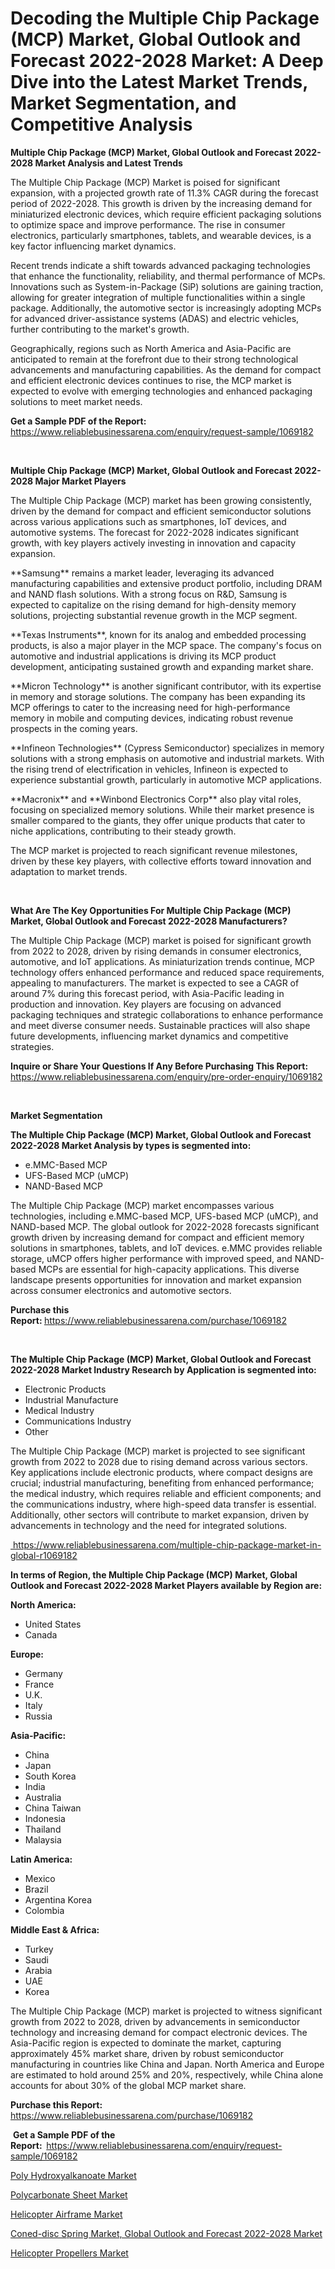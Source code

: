 <p><h1>Decoding the Multiple Chip Package (MCP) Market, Global Outlook and Forecast 2022-2028 Market: A Deep Dive into the Latest Market Trends, Market Segmentation, and Competitive Analysis</h1></p><p><strong>Multiple Chip Package (MCP) Market, Global Outlook and Forecast 2022-2028 Market Analysis and Latest Trends</strong></p>
<p><p>The Multiple Chip Package (MCP) Market is poised for significant expansion, with a projected growth rate of 11.3% CAGR during the forecast period of 2022-2028. This growth is driven by the increasing demand for miniaturized electronic devices, which require efficient packaging solutions to optimize space and improve performance. The rise in consumer electronics, particularly smartphones, tablets, and wearable devices, is a key factor influencing market dynamics.</p><p>Recent trends indicate a shift towards advanced packaging technologies that enhance the functionality, reliability, and thermal performance of MCPs. Innovations such as System-in-Package (SiP) solutions are gaining traction, allowing for greater integration of multiple functionalities within a single package. Additionally, the automotive sector is increasingly adopting MCPs for advanced driver-assistance systems (ADAS) and electric vehicles, further contributing to the market's growth.</p><p>Geographically, regions such as North America and Asia-Pacific are anticipated to remain at the forefront due to their strong technological advancements and manufacturing capabilities. As the demand for compact and efficient electronic devices continues to rise, the MCP market is expected to evolve with emerging technologies and enhanced packaging solutions to meet market needs.</p></p>
<p><strong>Get a Sample PDF of the Report:&nbsp;</strong> <a href="https://www.reliablebusinessarena.com/enquiry/request-sample/1069182">https://www.reliablebusinessarena.com/enquiry/request-sample/1069182</a></p>
<p>&nbsp;</p>
<p><strong>Multiple Chip Package (MCP) Market, Global Outlook and Forecast 2022-2028 Major Market Players</strong></p>
<p><p>The Multiple Chip Package (MCP) market has been growing consistently, driven by the demand for compact and efficient semiconductor solutions across various applications such as smartphones, IoT devices, and automotive systems. The forecast for 2022-2028 indicates significant growth, with key players actively investing in innovation and capacity expansion.</p><p>**Samsung** remains a market leader, leveraging its advanced manufacturing capabilities and extensive product portfolio, including DRAM and NAND flash solutions. With a strong focus on R&D, Samsung is expected to capitalize on the rising demand for high-density memory solutions, projecting substantial revenue growth in the MCP segment.</p><p>**Texas Instruments**, known for its analog and embedded processing products, is also a major player in the MCP space. The company's focus on automotive and industrial applications is driving its MCP product development, anticipating sustained growth and expanding market share.</p><p>**Micron Technology** is another significant contributor, with its expertise in memory and storage solutions. The company has been expanding its MCP offerings to cater to the increasing need for high-performance memory in mobile and computing devices, indicating robust revenue prospects in the coming years.</p><p>**Infineon Technologies** (Cypress Semiconductor) specializes in memory solutions with a strong emphasis on automotive and industrial markets. With the rising trend of electrification in vehicles, Infineon is expected to experience substantial growth, particularly in automotive MCP applications.</p><p>**Macronix** and **Winbond Electronics Corp** also play vital roles, focusing on specialized memory solutions. While their market presence is smaller compared to the giants, they offer unique products that cater to niche applications, contributing to their steady growth.</p><p>The MCP market is projected to reach significant revenue milestones, driven by these key players, with collective efforts toward innovation and adaptation to market trends.</p></p>
<p>&nbsp;</p>
<p><strong>What Are The Key Opportunities For Multiple Chip Package (MCP) Market, Global Outlook and Forecast 2022-2028 Manufacturers?</strong></p>
<p><p>The Multiple Chip Package (MCP) market is poised for significant growth from 2022 to 2028, driven by rising demands in consumer electronics, automotive, and IoT applications. As miniaturization trends continue, MCP technology offers enhanced performance and reduced space requirements, appealing to manufacturers. The market is expected to see a CAGR of around 7% during this forecast period, with Asia-Pacific leading in production and innovation. Key players are focusing on advanced packaging techniques and strategic collaborations to enhance performance and meet diverse consumer needs. Sustainable practices will also shape future developments, influencing market dynamics and competitive strategies.</p></p>
<p><strong>Inquire or Share Your Questions If Any Before Purchasing This Report:</strong> <a href="https://www.reliablebusinessarena.com/enquiry/pre-order-enquiry/1069182">https://www.reliablebusinessarena.com/enquiry/pre-order-enquiry/1069182</a></p>
<p>&nbsp;</p>
<p><strong>Market Segmentation</strong></p>
<p><strong>The Multiple Chip Package (MCP) Market, Global Outlook and Forecast 2022-2028 Market Analysis by types is segmented into:</strong></p>
<p><ul><li>e.MMC-Based MCP</li><li>UFS-Based MCP (uMCP)</li><li>NAND-Based MCP</li></ul></p>
<p><p>The Multiple Chip Package (MCP) market encompasses various technologies, including e.MMC-based MCP, UFS-based MCP (uMCP), and NAND-based MCP. The global outlook for 2022-2028 forecasts significant growth driven by increasing demand for compact and efficient memory solutions in smartphones, tablets, and IoT devices. e.MMC provides reliable storage, uMCP offers higher performance with improved speed, and NAND-based MCPs are essential for high-capacity applications. This diverse landscape presents opportunities for innovation and market expansion across consumer electronics and automotive sectors.</p></p>
<p><strong>Purchase this Report:&nbsp;</strong><a href="https://www.reliablebusinessarena.com/purchase/1069182">https://www.reliablebusinessarena.com/purchase/1069182</a></p>
<p>&nbsp;</p>
<p><strong>The Multiple Chip Package (MCP) Market, Global Outlook and Forecast 2022-2028 Market Industry Research by Application is segmented into:</strong></p>
<p><ul><li>Electronic Products</li><li>Industrial Manufacture</li><li>Medical Industry</li><li>Communications Industry</li><li>Other</li></ul></p>
<p><p>The Multiple Chip Package (MCP) market is projected to see significant growth from 2022 to 2028 due to rising demand across various sectors. Key applications include electronic products, where compact designs are crucial; industrial manufacturing, benefiting from enhanced performance; the medical industry, which requires reliable and efficient components; and the communications industry, where high-speed data transfer is essential. Additionally, other sectors will contribute to market expansion, driven by advancements in technology and the need for integrated solutions.</p></p>
<p><a href="https://www.reliablebusinessarena.com/multiple-chip-package-market-in-global-r1069182">&nbsp;https://www.reliablebusinessarena.com/multiple-chip-package-market-in-global-r1069182</a></p>
<p><strong>In terms of Region, the Multiple Chip Package (MCP) Market, Global Outlook and Forecast 2022-2028 Market Players available by Region are:</strong></p>
<p>
    <p> <strong> North America: </strong>
        <ul>
            <li>United States</li>
            <li>Canada</li>
        </ul>
        </p> 
    <p> <strong> Europe: </strong>
        <ul>
            <li>Germany</li>
            <li>France</li>
            <li>U.K.</li>
            <li>Italy</li>
            <li>Russia</li>
        </ul>
        </p> 
    <p> <strong> Asia-Pacific: </strong>
        <ul>
            <li>China</li>
            <li>Japan</li>
            <li>South Korea</li>
            <li>India</li>
            <li>Australia</li>
            <li>China Taiwan</li>
            <li>Indonesia</li>
            <li>Thailand</li>
            <li>Malaysia</li>
        </ul>
        </p> 
    <p> <strong> Latin America: </strong>
        <ul>
            <li>Mexico</li>
            <li>Brazil</li>
            <li>Argentina Korea</li>
            <li>Colombia</li>
        </ul>
        </p> 
    <p> <strong> Middle East & Africa: </strong>
        <ul>
            <li>Turkey</li>
            <li>Saudi</li>
            <li>Arabia</li>
            <li>UAE</li>
            <li>Korea</li>
        </ul>
    </p>
    </p>
<p><p>The Multiple Chip Package (MCP) market is projected to witness significant growth from 2022 to 2028, driven by advancements in semiconductor technology and increasing demand for compact electronic devices. The Asia-Pacific region is expected to dominate the market, capturing approximately 45% market share, driven by robust semiconductor manufacturing in countries like China and Japan. North America and Europe are estimated to hold around 25% and 20%, respectively, while China alone accounts for about 30% of the global MCP market share.</p></p>
<p><strong>Purchase this Report: </strong><a href="https://www.reliablebusinessarena.com/purchase/1069182">https://www.reliablebusinessarena.com/purchase/1069182</a></p>
<p>&nbsp;<strong>Get a Sample PDF of the Report:&nbsp;&nbsp;</strong><a href="https://www.reliablebusinessarena.com/enquiry/request-sample/1069182">https://www.reliablebusinessarena.com/enquiry/request-sample/1069182</a></p>
<p><strong></strong></p>
<p><p><a href="https://medium.com/@harleywyman28/the-poly-hydroxyalkanoate-market-industry-provides-a-comprehensive-and-current-analysis-of-the-89088076da9f">Poly Hydroxyalkanoate Market</a></p><p><a href="https://issuu.com/reportprime-2/docs/polycarbonate-sheet-market-size-203_3e76e13027a8fa">Polycarbonate Sheet Market</a></p><p><a href="https://www.linkedin.com/pulse/global-helicopter-airframe-market-trends-analysis-future-growth-vnnzc?trackingId=YvfKcBLJQhKfqrAomtTLbA%3D%3D">Helicopter Airframe Market</a></p><p><a href="https://github.com/tamvrosiya/Market-Research-Report-List-6/blob/main/coned-disc-spring-market-global-outlook-and-forecast-2022-2028-market.md">Coned-disc Spring Market, Global Outlook and Forecast 2022-2028 Market</a></p><p><a href="https://www.linkedin.com/pulse/driving-factors-behind-helicopter-propellers-market-trends-applications-vmlbc?trackingId=9ilvixjKRJSZW5y7ynxd0g%3D%3D">Helicopter Propellers Market</a></p></p>